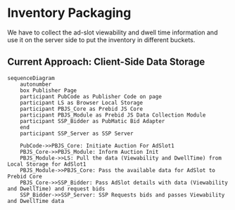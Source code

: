# Inventory Packaging
We have to collect the ad-slot viewability and dwell time information and use it on the server side to put the inventory in different buckets.

## Current Approach: Client-Side Data Storage

```mermaid
sequenceDiagram
    autonumber
    box Publisher Page
    participant PubCode as Publisher Code on page
    participant LS as Browser Local Storage
    participant PBJS_Core as Prebid JS Core
    participant PBJS_Module as Prebid JS Data Collection Module
    participant SSP_Bidder as PubMatic Bid Adapter
    end
    participant SSP_Server as SSP Server
    
    PubCode->>PBJS_Core: Initiate Auction For AdSlot1
    PBJS_Core->>PBJS_Module: Inform Auction Init
    PBJS_Module->>LS: Pull the data (Viewability and DwellTime) from Local Storage for AdSlot1
    PBJS_Module->>PBJS_Core: Pass the available data for AdSlot to Prebid Core
    PBJS_Core->>SSP_Bidder: Pass AdSlot details with data (Viewability and DwellTime) and request bids
    SSP_Bidder->>SSP_Server: SSP Requests bids and passes Viewability and DwellTime data
```
